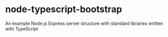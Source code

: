 # node-typescript-bootstrap
An example Node.js Express server structure with standard libraries written with TypeScript
